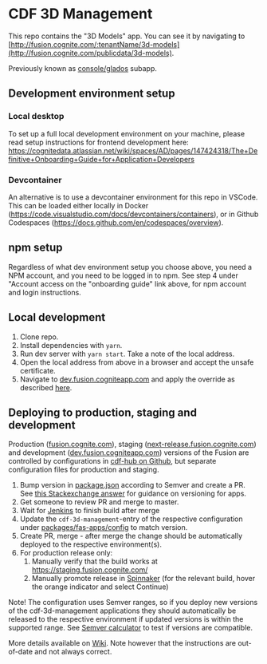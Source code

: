 # CDF 3D Management

This repo contains the "3D Models" app. You can see it by navigating to [http://fusion.cognite.com/:tenantName/3d-models](http://fusion.cognite.com/publicdata/3d-models).

Previously known as [console/glados](https://github.com/cognitedata/console) subapp.

## Development environment setup

### Local desktop

To set up a full local development environment on your machine, please read setup 
instructions for frontend development here: https://cognitedata.atlassian.net/wiki/spaces/AD/pages/147424318/The+Definitive+Onboarding+Guide+for+Application+Developers

### Devcontainer

An alternative is to use a devcontainer environment for this repo in VSCode. This can be loaded either locally in Docker (https://code.visualstudio.com/docs/devcontainers/containers), or in Github Codespaces (https://docs.github.com/en/codespaces/overview).

## npm setup

Regardless of what dev environment setup you choose above, you need a NPM account, and you need to be logged in to npm. See step 4 under "Account access on the "onboarding guide" link above, for npm account and login instructions.

## Local development

1. Clone repo.
1. Install dependencies with `yarn`.
1. Run dev server with `yarn start`. Take a note of the local address.
1. Open the local address from above in a browser and accept the unsafe certificate.
1. Navigate to [dev.fusion.cogniteapp.com](https://dev.fusion.cogniteapp.com/) and apply the override as described [here](https://cognitedata.atlassian.net/l/cp/4aVs8u9B).

## Deploying to production, staging and development

Production ([fusion.cognite.com](fusion.cognite.com/)), staging ([next-release.fusion.cognite.com](https://next-release.fusion.cognite.com/)) and development ([dev.fusion.cogniteapp.com](https://dev.fusion.cogniteapp.com/)) versions of the Fusion are controlled by configurations in [cdf-hub on Github](https://github.com/cognitedata/cdf-hub), but separate configuration files for production and staging.

1. Bump version in [package.json](./package.json) according to Semver and create a PR. See [this Stackexchange answer](https://softwareengineering.stackexchange.com/a/255201) for guidance on versioning for apps.
1. Get someone to review PR and merge to master.
1. Wait for [Jenkins](https://cd.jenkins.cognite.ai/blue/organizations/jenkins/cognitedata-cd%2Fcdf-3d-management/activity) to finish build after merge
1. Update the `cdf-3d-management`-entry of the respective configuration under [packages/fas-apps/config](https://github.com/cognitedata/cdf-hub/tree/master/packages/fas-apps/config) to match version.
1. Create PR, merge - after merge the change should be automatically deployed to the respective environment(s).
1. For production release only:
   1. Manually verify that the build works at https://staging.fusion.cognite.com/
   1. Manually promote release in [Spinnaker](https://spinnaker.cognite.ai/#/applications/fusion-app/executions?pipeline=deploy-fusion-app-prod) (for the relevant build, hover the orange indicator and select Continue)

Note! The configuration uses Semver ranges, so if you deploy new versions of the cdf-3d-management applications they should automatically be released to the respective environment if updated versions is within the supported range. See [Semver calculator](https://jubianchi.github.io/semver-check/#/) to test if versions are compatible.

More details available on [Wiki](https://cognitedata.atlassian.net/wiki/spaces/DET/pages/3334374461/Fusion+frontend+development+WIKI). Note however that the instructions are out-of-date and not always correct.
